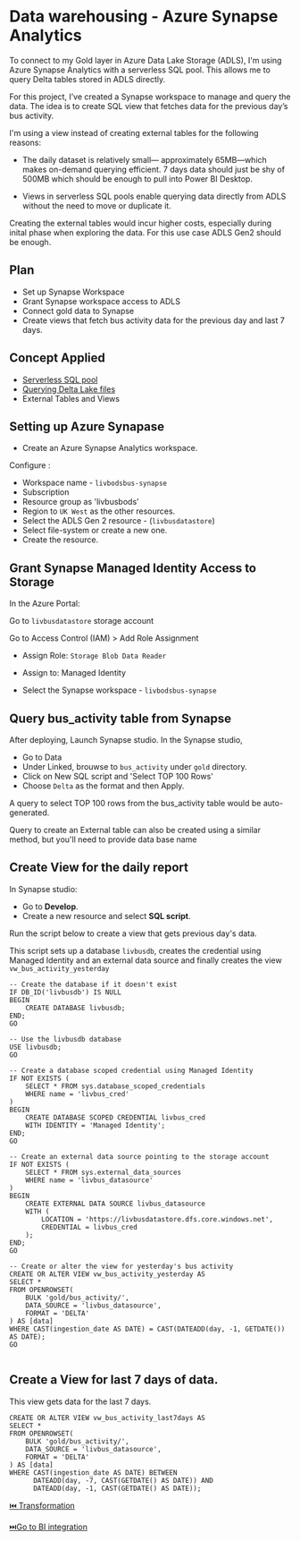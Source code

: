 # Data warehousing - Azure Synapse Analytics

To connect to my Gold layer in Azure Data Lake Storage (ADLS), I'm using Azure Synapse Analytics with a serverless SQL pool. This allows me to query Delta tables stored in ADLS directly.

For this project, I’ve created a Synapse workspace to manage and query the data. The idea is to create SQL view that fetches data for the previous day’s bus activity.

I'm using a view instead of creating external tables for the following reasons:
- The daily dataset is relatively small— approximately 65MB—which makes on-demand querying efficient. 7 days data should just be shy of 500MB which should be enough to pull into Power BI Desktop.

- Views in serverless SQL pools enable querying data directly from ADLS without the need to move or duplicate it.

Creating the external tables would incur higher costs, especially during inital phase when exploring the data. For this use case ADLS Gen2 should be enough.


## Plan
- Set up Synapse Workspace
- Grant Synapse workspace access to ADLS
- Connect gold data to Synapse
- Create views that fetch bus activity data for the previous day and last 7 days.

## Concept Applied
- [Serverless SQL pool](https://learn.microsoft.com/en-us/azure/synapse-analytics/sql/on-demand-workspace-overview)
- [Querying Delta Lake files](https://learn.microsoft.com/en-us/azure/synapse-analytics/sql/query-delta-lake-format)
- External Tables and Views

## Setting up Azure Synapase

- Create an Azure Synapse Analytics workspace.

Configure :
- Workspace name - `livbodsbus-synapse`
- Subscription
- Resource group as 'livbusbods'
- Region to `UK West` as the other resources.
- Select the ADLS Gen 2 resource - (`livbusdatastore`)
- Select file-system or create a new one.
- Create the resource.


## Grant Synapse Managed Identity Access to Storage

In the Azure Portal:

Go to `livbusdatastore` storage account

Go to Access Control (IAM) > Add Role Assignment

- Assign Role: `Storage Blob Data Reader`

- Assign to: Managed Identity

- Select the Synapse workspace - `livbodsbus-synapse`


## Query bus_activity table from Synapse


After deploying, Launch Synapse studio.
In the Synapse studio, 
- Go to Data
- Under Linked, brouwse to `bus_activity` under `gold` directory.
- Click on New SQL script and 'Select TOP 100 Rows'
- Choose `Delta` as the format and then Apply.

A query to select TOP 100 rows from the bus_activity table would be auto-generated.

Query to create an External table can also be created using a similar method, but you'll need to provide data base name 


## Create View for the daily report

In Synapse studio:
  - Go to **Develop**.
  - Create a new resource and select **SQL script**.

Run the script below to create a view that gets previous day's data.

This script sets up a database `livbusdb`, creates the credential using Managed Identity and an external data source and finally creates the view `vw_bus_activity_yesterday`

```
-- Create the database if it doesn't exist
IF DB_ID('livbusdb') IS NULL
BEGIN
    CREATE DATABASE livbusdb;
END;
GO

-- Use the livbusdb database
USE livbusdb;
GO

-- Create a database scoped credential using Managed Identity
IF NOT EXISTS (
    SELECT * FROM sys.database_scoped_credentials
    WHERE name = 'livbus_cred'
)
BEGIN
    CREATE DATABASE SCOPED CREDENTIAL livbus_cred
    WITH IDENTITY = 'Managed Identity';
END;
GO

-- Create an external data source pointing to the storage account
IF NOT EXISTS (
    SELECT * FROM sys.external_data_sources
    WHERE name = 'livbus_datasource'
)
BEGIN
    CREATE EXTERNAL DATA SOURCE livbus_datasource
    WITH (
        LOCATION = 'https://livbusdatastore.dfs.core.windows.net',
        CREDENTIAL = livbus_cred
    );
END;
GO

-- Create or alter the view for yesterday's bus activity
CREATE OR ALTER VIEW vw_bus_activity_yesterday AS
SELECT *
FROM OPENROWSET(
    BULK 'gold/bus_activity/',
    DATA_SOURCE = 'livbus_datasource',
    FORMAT = 'DELTA'
) AS [data]
WHERE CAST(ingestion_date AS DATE) = CAST(DATEADD(day, -1, GETDATE()) AS DATE);
GO


```




## Create a View for last 7 days of data.

This view gets data for the last 7 days.
```
CREATE OR ALTER VIEW vw_bus_activity_last7days AS
SELECT *
FROM OPENROWSET(
    BULK 'gold/bus_activity/',
    DATA_SOURCE = 'livbus_datasource',
    FORMAT = 'DELTA'
) AS [data]
WHERE CAST(ingestion_date AS DATE) BETWEEN 
      DATEADD(day, -7, CAST(GETDATE() AS DATE)) AND 
      DATEADD(day, -1, CAST(GETDATE() AS DATE));
```



[ ⏮️ Transformation](https://github.com/adekolaolat/bods-liverpool-azure-data-engineering/blob/main/guides/transformation.md)

[ ⏭️Go to BI integration](https://github.com/adekolaolat/bods-liverpool-azure-data-engineering/blob/main/guides/data-viz.md)